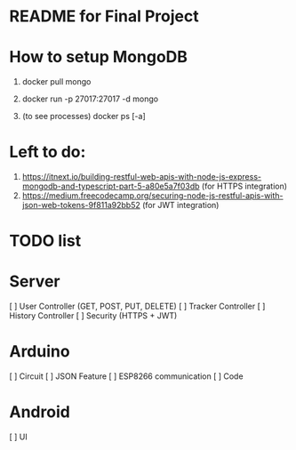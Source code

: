 # README for Final Project

# How to setup MongoDB
1. docker pull mongo
2. docker run -p 27017:27017 -d mongo

3. (to see processes) docker ps [-a]

# Left to do:
1. https://itnext.io/building-restful-web-apis-with-node-js-express-mongodb-and-typescript-part-5-a80e5a7f03db (for HTTPS integration)
2. https://medium.freecodecamp.org/securing-node-js-restful-apis-with-json-web-tokens-9f811a92bb52 (for JWT integration)

# TODO list
# Server
[ ] User Controller (GET, POST, PUT, DELETE)
[ ] Tracker Controller
[ ] History Controller
[ ] Security (HTTPS + JWT)

# Arduino
[ ] Circuit
[ ] JSON Feature
[ ] ESP8266 communication
[ ] Code

# Android
[ ] UI